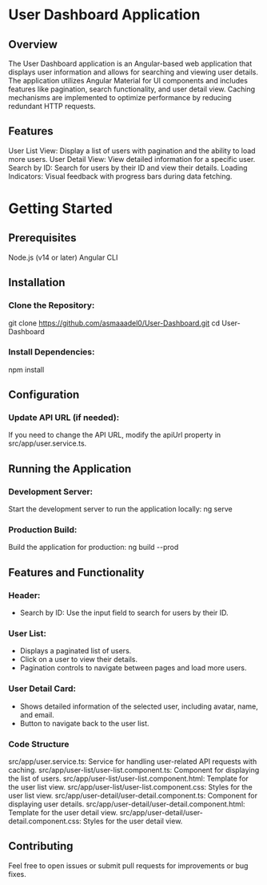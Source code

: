 # User Dashboard Application

## Overview
The User Dashboard application is an Angular-based web application that displays user information and allows for searching and viewing user details. The application utilizes Angular Material for UI components and includes features like pagination, search functionality, and user detail view. Caching mechanisms are implemented to optimize performance by reducing redundant HTTP requests.

## Features
User List View: Display a list of users with pagination and the ability to load more users.
User Detail View: View detailed information for a specific user.
Search by ID: Search for users by their ID and view their details.
Loading Indicators: Visual feedback with progress bars during data fetching.
# Getting Started
## Prerequisites
Node.js (v14 or later)
Angular CLI
## Installation
### Clone the Repository:
git clone https://github.com/asmaaadel0/User-Dashboard.git
cd User-Dashboard
### Install Dependencies:
npm install

## Configuration
### Update API URL (if needed):
If you need to change the API URL, modify the apiUrl property in src/app/user.service.ts.
## Running the Application
### Development Server:
Start the development server to run the application locally:
ng serve

### Production Build:
Build the application for production:
ng build --prod

## Features and Functionality
### Header:
- Search by ID: Use the input field to search for users by their ID.
### User List:
- Displays a paginated list of users.
- Click on a user to view their details.
- Pagination controls to navigate between pages and load more users.
### User Detail Card:
- Shows detailed information of the selected user, including avatar, name, and email.
- Button to navigate back to the user list.
### Code Structure
src/app/user.service.ts: Service for handling user-related API requests with caching.
src/app/user-list/user-list.component.ts: Component for displaying the list of users.
src/app/user-list/user-list.component.html: Template for the user list view.
src/app/user-list/user-list.component.css: Styles for the user list view.
src/app/user-detail/user-detail.component.ts: Component for displaying user details.
src/app/user-detail/user-detail.component.html: Template for the user detail view.
src/app/user-detail/user-detail.component.css: Styles for the user detail view.

## Contributing
Feel free to open issues or submit pull requests for improvements or bug fixes.
